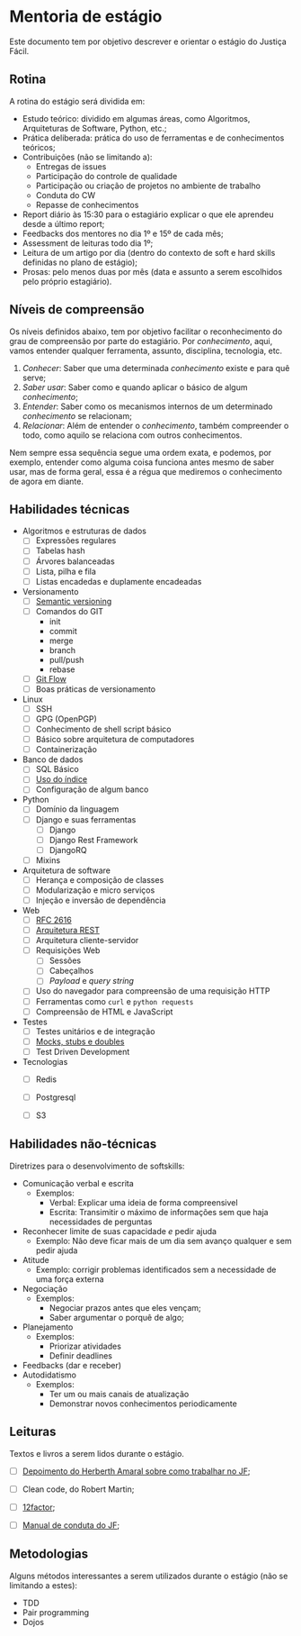 Mentoria de estágio
===================

Este documento tem por objetivo descrever e orientar o estágio do Justiça Fácil.

Rotina
------

A rotina do estágio será dividida em:

- Estudo teórico: dividido em algumas áreas, como Algoritmos, Arquiteturas de Software, Python, etc.;
- Prática deliberada: prática do uso de ferramentas e de conhecimentos teóricos;
- Contribuições (não se limitando a):
    - Entregas de issues
    - Participação do controle de qualidade
    - Participação ou criação de projetos no ambiente de trabalho
    - Conduta do CW
    - Repasse de conhecimentos
- Report diário às 15:30 para o estagiário explicar o que ele aprendeu desde a último report;
- Feedbacks dos mentores no dia 1º e 15º de cada mês;
- Assessment de leituras todo dia 1º;
- Leitura de um artigo por dia (dentro do contexto de soft e hard skills definidas no plano de estágio);
- Prosas: pelo menos duas por mês (data e assunto a serem escolhidos pelo próprio estagiário).

Níveis de compreensão
---------------------

Os níveis definidos abaixo, tem por objetivo facilitar o reconhecimento do grau
de compreensão por parte do estagiário. Por _conhecimento_, aqui, vamos
entender qualquer ferramenta, assunto, disciplina, tecnologia, etc.

1. *Conhecer*: Saber que uma determinada _conhecimento_ existe e para quê serve;
2. *Saber usar*: Saber como e quando aplicar o básico de algum _conhecimento_;
3. *Entender*: Saber como os mecanismos internos de um determinado _conhecimento_ se relacionam;
4. *Relacionar*: Além de entender o _conhecimento_, também compreender o todo, como aquilo se relaciona com outros conhecimentos.

Nem sempre essa sequência segue uma ordem exata, e podemos, por exemplo, entender como alguma coisa funciona antes mesmo de saber usar, mas de forma geral, essa é a régua que mediremos o conhecimento de agora em diante.


Habilidades técnicas
--------------------

- Algoritmos e estruturas de dados
    - [ ] Expressões regulares
    - [ ] Tabelas hash
    - [ ] Árvores balanceadas
    - [ ] Lista, pilha e fila
    - [ ] Listas encadedas e duplamente encadeadas
- Versionamento
    - [ ] [Semantic versioning](https://semver.org/)
    - [ ] Comandos do GIT
        - init
        - commit
        - merge
        - branch
        - pull/push
        - rebase
    - [ ] [Git Flow](https://jeffkreeftmeijer.com/git-flow/)
    - [ ] Boas práticas de versionamento
- Linux
    - [ ] SSH
    - [ ] GPG (OpenPGP)
    - [ ] Conhecimento de shell script básico
    - [ ] Básico sobre arquitetura de computadores
    - [ ] Containerização
- Banco de dados
    - [ ] SQL Básico
    - [ ] [Uso do índice](https://use-the-index-luke.com/)
    - [ ] Configuração de algum banco
- Python
    - [ ] Domínio da linguagem
    - [ ] Django e suas ferramentas
        - [ ] Django
        - [ ] Django Rest Framework
        - [ ] DjangoRQ
    - [ ] Mixins
- Arquitetura de software
    - [ ] Herança e composição de classes
    - [ ] Modularização e micro serviços
    - [ ] Injeção e inversão de dependência
- Web
    - [ ] [RFC 2616](https://tools.ietf.org/html/rfc2616)
    - [ ] [Arquitetura REST](https://www.ics.uci.edu/~fielding/pubs/dissertation/top.htm)
    - [ ] Arquitetura cliente-servidor
    - [ ] Requisições Web
        - [ ] Sessões
        - [ ] Cabeçalhos
        - [ ] _Payload_ e _query string_
    - [ ] Uso do navegador para compreensão de uma requisição HTTP
    - [ ] Ferramentas como `curl` e `python requests`
    - [ ] Compreensão de HTML e JavaScript
- Testes
    - [ ] Testes unitários e de integração
    - [ ] [Mocks, stubs e doubles](https://martinfowler.com/articles/mocksArentStubs.html)
    - [ ] Test Driven Development
- Tecnologias
    - [ ] Redis
    - [ ] Postgresql
    - [ ] S3


Habilidades não-técnicas
------------------------

Diretrizes para o desenvolvimento de softskills:

- Comunicação verbal e escrita
    - Exemplos:
        - Verbal: Explicar uma ideia de forma compreensivel
        - Escrita: Transimitir o máximo de informações sem que haja necessidades de perguntas
- Reconhecer limite de suas capacidade *e* pedir ajuda
    - Exemplo: Não deve ficar mais de um dia sem avanço qualquer e sem pedir ajuda
- Atitude
    - Exemplo: corrigir problemas identificados sem a necessidade de uma força externa
- Negociação
    - Exemplos:
        - Negociar prazos antes que eles vençam;
        - Saber argumentar o porquê de algo;
- Planejamento
    - Exemplos:
        - Priorizar atividades
        - Definir deadlines
- Feedbacks (dar e receber)
- Autodidatismo
    - Exemplos:
        - Ter um ou mais canais de atualização
        - Demonstrar novos conhecimentos periodicamente


Leituras
--------

Textos e livros a serem lidos durante o estágio.

- [ ] [Depoimento do Herberth Amaral sobre como trabalhar no JF](depoimento-amaral.md);
- [ ] Clean code, do Robert Martin;
- [ ] [12factor](https://12factor.net/pt_br/);
- [ ] [Manual de conduta do JF](https://gitlab.com/justicafacil/jf-server/wikis/guia-conduta-jf);



Metodologias
------------

Alguns métodos interessantes a serem utilizados durante o estágio (não se limitando a estes):

- TDD
- Pair programming
- Dojos
